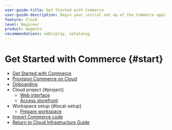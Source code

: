 ```yaml
---
user-guide-title: Get Started with Commerce
user-guide-description: Begin your initial set up of the Commerce application in the Cloud infrastructure.
feature: Cloud
level: Beginner
product: magento
recommendations: noDisplay, noCatalog
---
```


# Get Started with Commerce {#start}

+ [Get Started with Commerce](overview.md)
+ [Provision Commerce on Cloud](new-project.md)
+ [Onboarding](onboarding.md)
+ Cloud project {#project}
    + [Web interface](web-interface.md)
    + [Access storefront](access-storefront.md)
+ Workspace setup {#local-setup}
    + [Prepare workspace](prepare-workspace.md)
+ [Import Commerce code](import-code.md)
+ [Return to Cloud Infrastructure Guide](https://experienceleague.adobe.com/docs/commerce-cloud-service/user-guide/overview.html)

